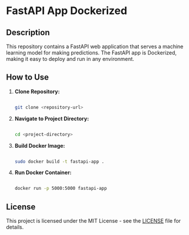 # FastAPI App Dockerized

## Description

This repository contains a FastAPI web application that serves a machine learning model for making predictions. The FastAPI app is Dockerized, making it easy to deploy and run in any environment.

## How to Use



1. **Clone Repository:**

   ```bash

   git clone <repository-url>

   ```



2. **Navigate to Project Directory:**

   ```bash

   cd <project-directory>

   ```



3. **Build Docker Image:**

   ```bash

   sudo docker build -t fastapi-app .

   ```



4. **Run Docker Container:**

   ```bash

   docker run -p 5000:5000 fastapi-app

   ```



## License



This project is licensed under the MIT License - see the [LICENSE](LICENSE) file for details.

